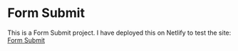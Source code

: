 # Form Submit

This is a Form Submit project. I have deployed this on Netlify to test the site: [Form Submit](https://practical-raman-ac7692.netlify.app/)
